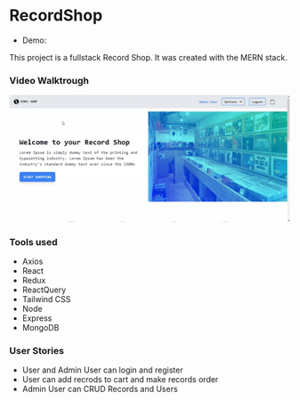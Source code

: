 # RecordShop

- Demo: 

This project is a fullstack Record Shop. It was created with the MERN stack.

### Video Walktrough

![](https://github.com/brunohgrau/RecordShop/blob/main/ezgif.com-gif-maker(1).gif)


### Tools used

- Axios 
- React
- Redux 
- ReactQuery
- Tailwind CSS
- Node 
- Express
- MongoDB

### User Stories

- User and Admin User can login and register
- User can add recrods to cart and  make records order
- Admin User can CRUD Records and Users 
 
